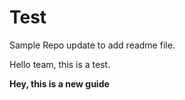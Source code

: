 # Test
Sample Repo
update to add readme file. 

Hello team, this is a test.

**Hey, this is a new guide**
